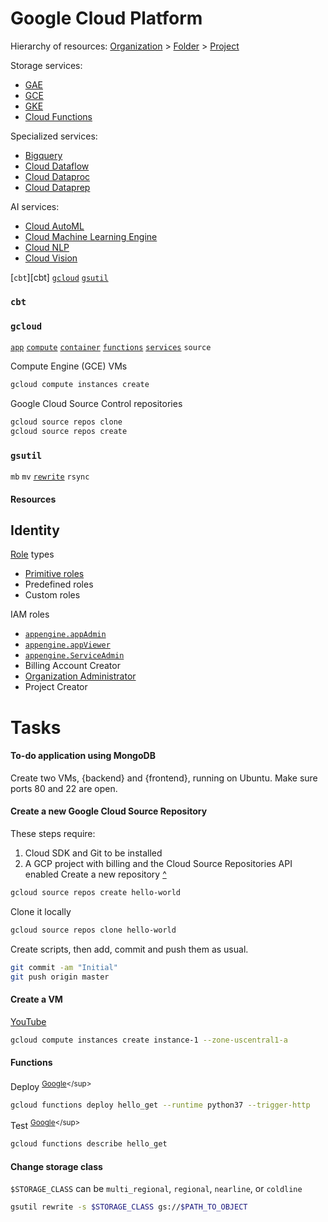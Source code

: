 [Sullivan]: # "Sullivan, Dan. _Official Google Cloud Certified Associate Cloud Engineer Study Guide_"
[https://cloud.google.com/source-repositories/docs/creating-an-empty-repository]: https://cloud.google.com/source-repositories/docs/creating-an-empty-repository "GCP Developer Tools: \"Creating an empty repository\""
[https://www.youtube.com/watch?v=j274vq9a2Rs]: https://www.youtube.com/watch?v=j274vq9a2Rs "YouTube: \"Google Cloud Command Line for Beginners, or 'How to gcloud' | 9.13.18 | Linux Academy\""
[https://cloud.google.com/functions/docs/quickstart]: https://cloud.google.com/functions/docs/quickstart "GCP Developer Tools: \"Quickstart: Using the gcloud Command-Line Tool\""

[App Engine]:                             #storage            'App Engine&#10;Allows users to deploy applications in a popular programming language without configuring VMs or Kubernetes clusters&#10;Sullivan, Dan. _Official Google Cloud Certified Associate Cloud Engineer Study Guide_: 20'
[appengine.appAdmin]: #identity '`appengine.appAdmin`&#10;IAM role, grants identities the ability to read, write, and modify all application settings&#10;Sullivan, Dan. _Official Google Cloud Certified Associate Cloud Engineer Study Guide_: 48'
[appengine.ServiceAdmin]: #identity '`appengine.ServiceAdmin`&#10;IAM role, grants read-only access to application settings and write-level access to module-level and version-level settings&#10;Sullivan, Dan. _Official Google Cloud Certified Associate Cloud Engineer Study Guide_: 48'
[appengine.appViewer]: #identity '`appengine.appViewer`&#10;IAM role, grants read-only access to applications&#10;Sullivan, Dan. _Official Google Cloud Certified Associate Cloud Engineer Study Guide_: 48'
[Bigquery]:                               #etc                'Bigquery&#10;Petabyte-scale analytics database service for data warehousing&#10;Sullivan, Dan. _Official Google Cloud Certified Associate Cloud Engineer Study Guide_: 30'
[Cloud Automl]:                           #etc                'Cloud Automl&#10;Allows developers without machine learning experience to develop machine learning models&#10;Sullivan, Dan. _Official Google Cloud Certified Associate Cloud Engineer Study Guide_: 31'
[Cloud Functions]:                        #storage            'Cloud Functions&#10;Lightweight computing option well-suited to event-driven processing&#10;Sullivan, Dan. _Official Google Cloud Certified Associate Cloud Engineer Study Guide_: 20'
[Cloud Machine Learning Engine]:          #etc                'Cloud Machine Learning Engine&#10;Platform for building and deploying scalable machine learning systems to production&#10;Sullivan, Dan. _Official Google Cloud Certified Associate Cloud Engineer Study Guide_: 31'
[Cloud Natural Language Processing]:      #etc                'Cloud Natural Language Processing&#10;Tool for analyzing human languages and extracting information from text&#10;Sullivan, Dan. _Official Google Cloud Certified Associate Cloud Engineer Study Guide_: 31'
[Cloud Vision]:                           #etc                'Cloud Vision&#10;Image analysis platform for annotating images with metadata, extracting text, or filtering content&#10;Sullivan, Dan. _Official Google Cloud Certified Associate Cloud Engineer Study Guide_: 31'
[Compute Engine]:                         #storage            'Compute Engine&#10;Allows users to create VMs, attach persistent storage to them, and make use of other GCP services like Cloud Storage&#10;Sullivan, Dan. _Official Google Cloud Certified Associate Cloud Engineer Study Guide_: 17'
[Dataflow]:                               #etc                'Cloud Dataflow&#10;Framework for defining batch and stream processing pipelines&#10;Sullivan, Dan. _Official Google Cloud Certified Associate Cloud Engineer Study Guide_: 30'
[Dataproc]:                               #etc                'Cloud Dataproc&#10;Managed Hadoop and Spark service&#10;Sullivan, Dan. _Official Google Cloud Certified Associate Cloud Engineer Study Guide_: 30'
[Dataprep]:                               #etc                'Cloud Dataprep&#10;Service that allows analysts to explore and prepare data for analysis&#10;Sullivan, Dan. _Official Google Cloud Certified Associate Cloud Engineer Study Guide_: 30'
[Folder]: #resources 'Folder&#10;Organizations contain folders; folders can contain other folders or projects&#10;Sullivan, Dan. _Official Google Cloud Certified Associate Cloud Engineer Study Guide_: 42'
[Kubernetes Engine]:                      #storage            'Kubernetes Engine&#10;Allows users to easily run containerized applications on a cluster of servers&#10;Sullivan, Dan. _Official Google Cloud Certified Associate Cloud Engineer Study Guide_: 19'
[Organization]: #resources 'Organization&#10;Root of the resource hierarchy, typically corresponding to a company or organization (equivalent to G-Suite domains and Cloud Identity accounts)&#10;Sullivan, Dan. _Official Google Cloud Certified Associate Cloud Engineer Study Guide_: 41'
[Organization Administrator]:             #identity           'Organization Administrator&#10;IAM role responsible for defining the structure and IAM policies of resource hierarchy and delegating management roles to other users&#10;Sullivan, Dan. _Official Google Cloud Certified Associate Cloud Engineer Study Guide_: 42'
[Primitive Role]: #identity 'Primitive Role&#10;Grant wide ranges of permissions that may not always be needed by a user&#10;Sullivan, Dan. _Official Google Cloud Certified Associate Cloud Engineer Study Guide_: 48'
[Project]: #resources 'Project&#10;Contain resources, manage permissions and billing options, and use GCP services&#10;Sullivan, Dan. _Official Google Cloud Certified Associate Cloud Engineer Study Guide_: 43'
[Role]: #identity 'Role&#10;Collection of permission&#10;Sullivan, Dan. _Official Google Cloud Certified Associate Cloud Engineer Study Guide_: 47'

[gcloud]:                                 #gcloud             '`gcloud`&#10;Command used for many cloud management tasks, organized into a hierarchy of groups'
[gsutil]:                                 #gsutil             '`gsutil`&#10;Command used to manipulate GCS'

# Google Cloud Platform 
Hierarchy of resources:
[Organization][Organization] > [Folder][Folder] > [Project][Project]

Storage services:
- [GAE][App Engine]
- [GCE][Compute Engine]
- [GKE][Kubernetes Engine]
- [Cloud Functions][Cloud Functions]

Specialized services:
- [Bigquery][Bigquery]
- [Cloud Dataflow][Dataflow]
- [Cloud Dataproc][Dataproc]
- [Cloud Dataprep][Dataprep]

AI services:
- [Cloud AutoML][Cloud Automl]
- [Cloud Machine Learning Engine][Cloud Machine Learning Engine]
- [Cloud NLP][Cloud Natural Language Processing]
- [Cloud Vision][Cloud Vision]

[`cbt`][cbt]
[`gcloud`][gcloud]
[`gsutil`][gsutil]

### `cbt`
### `gcloud`
[gcloud app]:                             #gcloud             '`gcloud app`&#10;App Engine'
[gcloud compute]:                         #gcloud             '`gcloud compute`&#10;Compute Engine'
[gcloud container]:                       #gcloud             '`gcloud container`&#10;Kubernetes Engine'
[gcloud compute]:                         #gcloud             '`gcloud compute`&#10;Compute Engine'
[gcloud functions]:                       #functions          '`gcloud functions`&#10;Cloud Functions'
[gcloud services]:                        #gcloud             '`gcloud services`&#10;Manage project\'s access to APIs'

[`app`][gcloud app]
[`compute`][gcloud compute]
[`container`][gcloud container]
[`functions`][gcloud functions]
[`services`][gcloud services]
`source`

Compute Engine (GCE) VMs
```sh
gcloud compute instances create
```
Google Cloud Source Control repositories
```sh
gcloud source repos clone
gcloud source repos create
```

### `gsutil`
`mb` 
`mv` 
[`rewrite`](#change-storage-class)
`rsync`


#### Resources

## Identity
[Role][Role] types
- [Primitive roles][Primitive Role]
- Predefined roles
- Custom roles

IAM roles
- [`appengine.appAdmin`][appengine.appAdmin]
- [`appengine.appViewer`][appengine.appAdmin]
- [`appengine.ServiceAdmin`][appengine.ServiceAdmin]
- Billing Account Creator
- [Organization Administrator][Organization Administrator]
- Project Creator

# Tasks
#### To-do application using MongoDB
Create two VMs, {backend} and {frontend}, running on Ubuntu. Make sure ports 80 and 22 are open.

#### Create a new Google Cloud Source Repository
These steps require:
  1. Cloud SDK and Git to be installed
  2. A GCP project with billing and the Cloud Source Repositories API enabled
Create a new repository [^](#sources)
```sh
gcloud source repos create hello-world
```
Clone it locally
```sh
gcloud source repos clone hello-world
```
Create scripts, then add, commit and push them as usual.
```sh
git commit -am "Initial"
git push origin master
```
#### Create a VM
[YouTube][https://www.youtube.com/watch?v=j274vq9a2Rs]
```sh
gcloud compute instances create instance-1 --zone-uscentral1-a
```
#### Functions
Deploy <sup>[Google][https://cloud.google.com/functions/docs/quickstart]</sup>
```sh
gcloud functions deploy hello_get --runtime python37 --trigger-http
```
Test <sup>[Google][https://cloud.google.com/source-repositories/docs/creating-an-empty-repository]</sup>
```sh
gcloud functions describe hello_get
```
#### Change storage class
`$STORAGE_CLASS` can be `multi_regional`, `regional`, `nearline`, or `coldline`
```sh
gsutil rewrite -s $STORAGE_CLASS gs://$PATH_TO_OBJECT
```